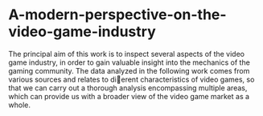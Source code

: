 # A-modern-perspective-on-the-video-game-industry

The principal aim of this work is to inspect several aspects of the video game industry, in order to gain
valuable insight into the mechanics of the gaming community. The data analyzed in the following work
comes from various sources and relates to dierent characteristics of video games, so that we can carry out a
thorough analysis encompassing multiple areas, which can provide us with a broader view of the video game
market as a whole.


